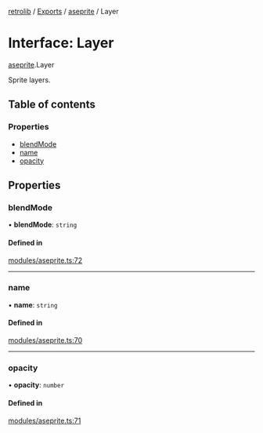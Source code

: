 [retrolib](../README.md) / [Exports](../modules.md) / [aseprite](../modules/aseprite.md) / Layer

# Interface: Layer

[aseprite](../modules/aseprite.md).Layer

Sprite layers.

## Table of contents

### Properties

- [blendMode](aseprite.Layer.md#blendmode)
- [name](aseprite.Layer.md#name)
- [opacity](aseprite.Layer.md#opacity)

## Properties

### blendMode

• **blendMode**: `string`

#### Defined in

[modules/aseprite.ts:72](https://github.com/philbgarner/retrolib/blob/63effeb/src/modules/aseprite.ts#L72)

___

### name

• **name**: `string`

#### Defined in

[modules/aseprite.ts:70](https://github.com/philbgarner/retrolib/blob/63effeb/src/modules/aseprite.ts#L70)

___

### opacity

• **opacity**: `number`

#### Defined in

[modules/aseprite.ts:71](https://github.com/philbgarner/retrolib/blob/63effeb/src/modules/aseprite.ts#L71)
